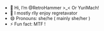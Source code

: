- 👋 Hi, I’m @RetroHammer >_< Or YuriMach!
- 👀 I mostly rlly enjoy regretavator
- 😄 Pronouns: she/he ( mainly she/her )
- ⚡ Fun fact: MTF ! 

<!---
Helloooo!! < 3
--->
